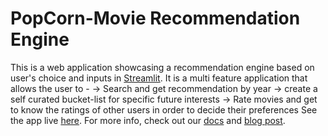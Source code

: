 # PopCorn-Movie Recommendation Engine

This is a web application showcasing a recommendation engine based on user's choice and inputs in [Streamlit](https://streamlit.io/).
It is a multi feature application that allows the user to -
-> Search and get recommendation by year
-> create a self curated bucket-list for specific future interests
-> Rate movies and get to know the ratings of other users in order to decide their preferences
See the app live [here](https://popcorn-movie-recommender.herokuapp.com/). For more info, check out our [docs](https://docs.streamlit.io/en/stable/main_concepts.html#themes) and [blog post](https://blog.streamlit.io/introducing-theming/).
